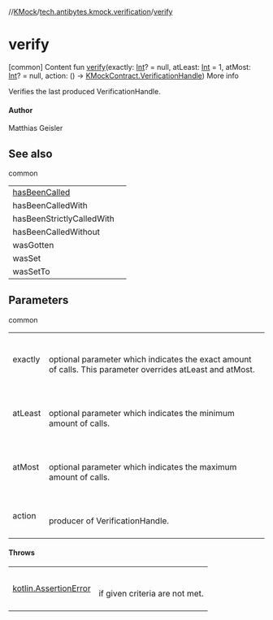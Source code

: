 //[KMock](../../index.md)/[tech.antibytes.kmock.verification](index.md)/[verify](verify.md)



# verify
[common]
Content
fun [verify](verify.md)(exactly: [Int](https://kotlinlang.org/api/latest/jvm/stdlib/kotlin/-int/index.html)? = null, atLeast: [Int](https://kotlinlang.org/api/latest/jvm/stdlib/kotlin/-int/index.html) = 1, atMost: [Int](https://kotlinlang.org/api/latest/jvm/stdlib/kotlin/-int/index.html)? = null, action: () -> [KMockContract.VerificationHandle](../tech.antibytes.kmock/-k-mock-contract/-verification-handle/index.md))
More info


Verifies the last produced VerificationHandle.



#### Author


Matthias Geisler



## See also

common

| | |
|---|---|
| <a name="tech.antibytes.kmock.verification//verify/#kotlin.Int?#kotlin.Int#kotlin.Int?#kotlin.Function0[tech.antibytes.kmock.KMockContract.VerificationHandle]/PointingToDeclaration/"></a>[hasBeenCalled](has-been-called.md)| <a name="tech.antibytes.kmock.verification//verify/#kotlin.Int?#kotlin.Int#kotlin.Int?#kotlin.Function0[tech.antibytes.kmock.KMockContract.VerificationHandle]/PointingToDeclaration/"></a>|
| <a name="tech.antibytes.kmock.verification//verify/#kotlin.Int?#kotlin.Int#kotlin.Int?#kotlin.Function0[tech.antibytes.kmock.KMockContract.VerificationHandle]/PointingToDeclaration/"></a>hasBeenCalledWith| <a name="tech.antibytes.kmock.verification//verify/#kotlin.Int?#kotlin.Int#kotlin.Int?#kotlin.Function0[tech.antibytes.kmock.KMockContract.VerificationHandle]/PointingToDeclaration/"></a>|
| <a name="tech.antibytes.kmock.verification//verify/#kotlin.Int?#kotlin.Int#kotlin.Int?#kotlin.Function0[tech.antibytes.kmock.KMockContract.VerificationHandle]/PointingToDeclaration/"></a>hasBeenStrictlyCalledWith| <a name="tech.antibytes.kmock.verification//verify/#kotlin.Int?#kotlin.Int#kotlin.Int?#kotlin.Function0[tech.antibytes.kmock.KMockContract.VerificationHandle]/PointingToDeclaration/"></a>|
| <a name="tech.antibytes.kmock.verification//verify/#kotlin.Int?#kotlin.Int#kotlin.Int?#kotlin.Function0[tech.antibytes.kmock.KMockContract.VerificationHandle]/PointingToDeclaration/"></a>hasBeenCalledWithout| <a name="tech.antibytes.kmock.verification//verify/#kotlin.Int?#kotlin.Int#kotlin.Int?#kotlin.Function0[tech.antibytes.kmock.KMockContract.VerificationHandle]/PointingToDeclaration/"></a>|
| <a name="tech.antibytes.kmock.verification//verify/#kotlin.Int?#kotlin.Int#kotlin.Int?#kotlin.Function0[tech.antibytes.kmock.KMockContract.VerificationHandle]/PointingToDeclaration/"></a>wasGotten| <a name="tech.antibytes.kmock.verification//verify/#kotlin.Int?#kotlin.Int#kotlin.Int?#kotlin.Function0[tech.antibytes.kmock.KMockContract.VerificationHandle]/PointingToDeclaration/"></a>|
| <a name="tech.antibytes.kmock.verification//verify/#kotlin.Int?#kotlin.Int#kotlin.Int?#kotlin.Function0[tech.antibytes.kmock.KMockContract.VerificationHandle]/PointingToDeclaration/"></a>wasSet| <a name="tech.antibytes.kmock.verification//verify/#kotlin.Int?#kotlin.Int#kotlin.Int?#kotlin.Function0[tech.antibytes.kmock.KMockContract.VerificationHandle]/PointingToDeclaration/"></a>|
| <a name="tech.antibytes.kmock.verification//verify/#kotlin.Int?#kotlin.Int#kotlin.Int?#kotlin.Function0[tech.antibytes.kmock.KMockContract.VerificationHandle]/PointingToDeclaration/"></a>wasSetTo| <a name="tech.antibytes.kmock.verification//verify/#kotlin.Int?#kotlin.Int#kotlin.Int?#kotlin.Function0[tech.antibytes.kmock.KMockContract.VerificationHandle]/PointingToDeclaration/"></a>|



## Parameters

common

| | |
|---|---|
| <a name="tech.antibytes.kmock.verification//verify/#kotlin.Int?#kotlin.Int#kotlin.Int?#kotlin.Function0[tech.antibytes.kmock.KMockContract.VerificationHandle]/PointingToDeclaration/"></a>exactly| <a name="tech.antibytes.kmock.verification//verify/#kotlin.Int?#kotlin.Int#kotlin.Int?#kotlin.Function0[tech.antibytes.kmock.KMockContract.VerificationHandle]/PointingToDeclaration/"></a><br><br>optional parameter which indicates the exact amount of calls. This parameter overrides atLeast and atMost.<br><br>|
| <a name="tech.antibytes.kmock.verification//verify/#kotlin.Int?#kotlin.Int#kotlin.Int?#kotlin.Function0[tech.antibytes.kmock.KMockContract.VerificationHandle]/PointingToDeclaration/"></a>atLeast| <a name="tech.antibytes.kmock.verification//verify/#kotlin.Int?#kotlin.Int#kotlin.Int?#kotlin.Function0[tech.antibytes.kmock.KMockContract.VerificationHandle]/PointingToDeclaration/"></a><br><br>optional parameter which indicates the minimum amount of calls.<br><br>|
| <a name="tech.antibytes.kmock.verification//verify/#kotlin.Int?#kotlin.Int#kotlin.Int?#kotlin.Function0[tech.antibytes.kmock.KMockContract.VerificationHandle]/PointingToDeclaration/"></a>atMost| <a name="tech.antibytes.kmock.verification//verify/#kotlin.Int?#kotlin.Int#kotlin.Int?#kotlin.Function0[tech.antibytes.kmock.KMockContract.VerificationHandle]/PointingToDeclaration/"></a><br><br>optional parameter which indicates the maximum amount of calls.<br><br>|
| <a name="tech.antibytes.kmock.verification//verify/#kotlin.Int?#kotlin.Int#kotlin.Int?#kotlin.Function0[tech.antibytes.kmock.KMockContract.VerificationHandle]/PointingToDeclaration/"></a>action| <a name="tech.antibytes.kmock.verification//verify/#kotlin.Int?#kotlin.Int#kotlin.Int?#kotlin.Function0[tech.antibytes.kmock.KMockContract.VerificationHandle]/PointingToDeclaration/"></a><br><br>producer of VerificationHandle.<br><br>|



#### Throws

| | |
|---|---|
| <a name="tech.antibytes.kmock.verification//verify/#kotlin.Int?#kotlin.Int#kotlin.Int?#kotlin.Function0[tech.antibytes.kmock.KMockContract.VerificationHandle]/PointingToDeclaration/"></a>[kotlin.AssertionError](https://kotlinlang.org/api/latest/jvm/stdlib/kotlin/-assertion-error/index.html)| <a name="tech.antibytes.kmock.verification//verify/#kotlin.Int?#kotlin.Int#kotlin.Int?#kotlin.Function0[tech.antibytes.kmock.KMockContract.VerificationHandle]/PointingToDeclaration/"></a><br><br>if given criteria are not met.<br><br>|
